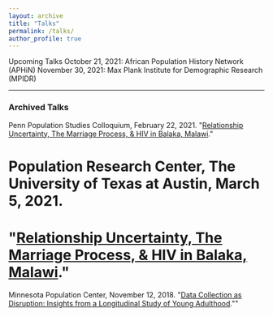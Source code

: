 ```yaml
---
layout: archive
title: "Talks"
permalink: /talks/
author_profile: true
---
```


Upcoming Talks
October 21, 2021: African Population History Network (APHiN)
November 30, 2021: Max Plank Institute for Demographic Research (MPIDR)


_____ 
### Archived Talks

Penn Population Studies Colloquium, February 22, 2021.
"<a href="https://www.youtube.com/watch?v=T4pYC-M9bF8&t=3188s">Relationship Uncertainty, The Marriage Process, & HIV in Balaka, Malawi</a>."

# Population Research Center, The University of Texas at Austin, March 5, 2021.
# "<a href="https://www.youtube.com/watch?v=T1-SyI00_0Q">Relationship Uncertainty, The Marriage Process, & HIV in Balaka, Malawi</a>."

Minnesota Population Center, November 12, 2018.
"<a href="https://www.youtube.com/watch?v=ezb13umtzdg&t=496s">Data Collection as Disruption: Insights from a Longitudinal Study of Young Adulthood</a>.""
